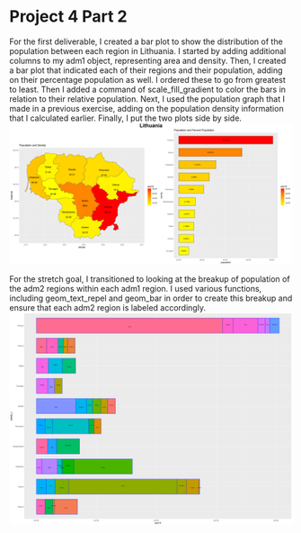 # Project 4 Part 2

For the first deliverable, I created a bar plot to show the distribution of the population between each region in Lithuania. I started by adding additional columns to my adm1 object, representing area and density. Then, I created a bar plot that indicated each of their regions and their population, adding on their percentage population as well. I ordered these to go from greatest to least. Then I added a command of scale_fill_gradient to color the bars in relation to their relative population. Next, I used the population graph that I made in a previous exercise, adding on the population density information that I calculated earlier. Finally, I put the two plots side by side. 
![](lithuania2.png)

For the stretch goal, I transitioned to looking at the breakup of population of the adm2 regions within each adm1 region. I used various functions, including geom_text_repel and geom_bar in order to create this breakup and ensure that each adm2 region is labeled accordingly. 
![](ltu_adm2_bp.png)
